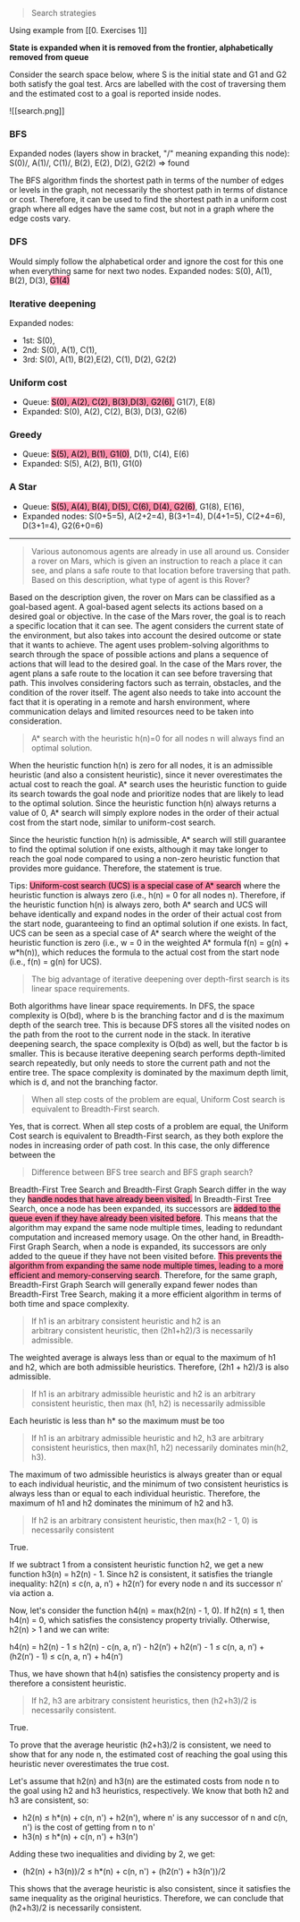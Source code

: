 
> Search strategies

Using example from [[0. Exercises 1]]

**State is expanded when it is removed from the frontier, alphabetically removed from queue**

Consider the search space below, where S is the initial state and G1 and G2 both satisfy the goal test. Arcs are labelled with the cost of traversing them and the estimated cost to a goal is reported inside nodes.

![[search.png]]



### BFS
Expanded nodes (layers show in bracket, "/" meaning expanding this node): 
S(0)/, A(1)/, C(1)/, B(2), E(2), D(2), G2(2) => found 

The BFS algorithm finds the shortest path in terms of the number of edges or levels in the graph, not necessarily the shortest path in terms of distance or cost. Therefore, it can be used to find the shortest path in a uniform cost graph where all edges have the same cost, but not in a graph where the edge costs vary.


### DFS
Would simply follow the alphabetical order and ignore the cost for this one when everything same for next two nodes.
Expanded nodes: S(0), A(1), B(2), D(3), <mark style="background: #FF5582A6;">G1(4)</mark>


### Iterative deepening
Expanded nodes:
- 1st: S(0), 
- 2nd: S(0), A(1), C(1), 
- 3rd: S(0), A(1), B(2),E(2), C(1), D(2), G2(2)


### Uniform cost
- Queue: <mark style="background: #FF5582A6;">S(0), A(2), C(2), B(3),D(3), 
G2(6),</mark> G1(7), E(8)
- Expanded: S(0), A(2), C(2), B(3), D(3), G2(6)


### Greedy
- Queue: <mark style="background: #FF5582A6;">S(5), A(2), B(1), G1(0)</mark>, D(1), C(4), E(6)
- Expanded: S(5), A(2), B(1), G1(0)


### A Star
- Queue: <mark style="background: #FF5582A6;">S(5), A(4), B(4), D(5), C(6), D(4), G2(6)</mark>, G1(8), E(16), 
- Expanded nodes: S(0+5=5), A(2+2=4), B(3+1=4), D(4+1=5), C(2+4=6), D(3+1=4), G2(6+0=6)

---

> Various autonomous agents are already in use all around us. Consider a rover on Mars, which is given an instruction to reach a place it can see, and plans a safe route to that location before traversing that path. Based on this description, what type of agent is this Rover?

Based on the description given, the rover on Mars can be classified as a goal-based agent.
A goal-based agent selects its actions based on a desired goal or objective. In the case of the Mars rover, the goal is to reach a specific location that it can see. The agent considers the current state of the environment, but also takes into account the desired outcome or state that it wants to achieve. The agent uses problem-solving algorithms to search through the space of possible actions and plans a sequence of actions that will lead to the desired goal.
In the case of the Mars rover, the agent plans a safe route to the location it can see before traversing that path. This involves considering factors such as terrain, obstacles, and the condition of the rover itself. The agent also needs to take into account the fact that it is operating in a remote and harsh environment, where communication delays and limited resources need to be taken into consideration.


> A* search with the heuristic h(n)=0 for all nodes n will always find an optimal solution.

When the heuristic function h(n) is zero for all nodes, it is an admissible heuristic (and also a consistent heuristic), since it never overestimates the actual cost to reach the goal. A* search uses the heuristic function to guide its search towards the goal node and prioritize nodes that are likely to lead to the optimal solution. Since the heuristic function h(n) always returns a value of 0, A* search will simply explore nodes in the order of their actual cost from the start node, similar to uniform-cost search.

Since the heuristic function h(n) is admissible, A* search will still guarantee to find the optimal solution if one exists, although it may take longer to reach the goal node compared to using a non-zero heuristic function that provides more guidance. Therefore, the statement is true.

Tips:
	<mark style="background: #FF5582A6;">Uniform-cost search (UCS) is a special case of A* search</mark> where the heuristic function is always zero (i.e., h(n) = 0 for all nodes n). Therefore, if the heuristic function h(n) is always zero, both A* search and UCS will behave identically and expand nodes in the order of their actual cost from the start node, guaranteeing to find an optimal solution if one exists.
	In fact, UCS can be seen as a special case of A* search where the weight of the heuristic function is zero (i.e., w = 0 in the weighted A* formula f(n) = g(n) + w*h(n)), which reduces the formula to the actual cost from the start node (i.e., f(n) = g(n) for UCS).


> The big advantage of iterative deepening over depth-first search is its linear space requirements.

Both algorithms have linear space requirements.
In DFS, the space complexity is O(bd), where b is the branching factor and d is the maximum depth of the search tree. This is because DFS stores all the visited nodes on the path from the root to the current node in the stack.
In iterative deepening search, the space complexity is O(bd) as well, but the factor b is smaller. This is because iterative deepening search performs depth-limited search repeatedly, but only needs to store the current path and not the entire tree. The space complexity is dominated by the maximum depth limit, which is d, and not the branching factor.

> When all step costs of the problem are equal, Uniform Cost search is equivalent to Breadth-First search.

Yes, that is correct. When all step costs of a problem are equal, the Uniform Cost search is equivalent to Breadth-First search, as they both explore the nodes in increasing order of path cost. In this case, the only difference between the

> Difference between BFS tree search and BFS graph search?

Breadth-First Tree Search and Breadth-First Graph Search differ in the way they <mark style="background: #FF5582A6;">handle nodes that have already been visited.</mark>
In Breadth-First Tree Search, once a node has been expanded, its successors are <mark style="background: #FF5582A6;">added to the queue even if they have already been visited before</mark>. This means that the algorithm may expand the same node multiple times, leading to redundant computation and increased memory usage.
On the other hand, in Breadth-First Graph Search, when a node is expanded, its successors are only added to the queue if they have not been visited before. <mark style="background: #FF5582A6;">This prevents the algorithm from expanding the same node multiple times, leading to a more efficient and memory-conserving search</mark>.
Therefore, for the same graph, Breadth-First Graph Search will generally expand fewer nodes than Breadth-First Tree Search, making it a more efficient algorithm in terms of both time and space complexity.

> If h1 is an arbitrary consistent heuristic and h2 is an arbitrary consistent heuristic, then (2h1+h2)/3 is necessarily admissible.

The weighted average is always less than or equal to the maximum of h1 and h2, which are both admissible heuristics. Therefore, (2h1 + h2)/3 is also admissible.

> If h1 is an arbitrary admissible heuristic and h2 is an arbitrary consistent heuristic, then  max (h1, h2)  is necessarily admissible

Each heuristic is less than h* so the maximum must be too

> If h1 is an arbitrary admissible heuristic and h2, h3 are arbitrary consistent heuristics, then max(h1, h2) necessarily dominates min(h2, h3).

The maximum of two admissible heuristics is always greater than or equal to each individual heuristic, and the minimum of two consistent heuristics is always less than or equal to each individual heuristic. Therefore, the maximum of h1 and h2 dominates the minimum of h2 and h3.

> If h2 is an arbitrary consistent heuristic, then max(h2 - 1, 0)  is necessarily consistent

True.

If we subtract 1 from a consistent heuristic function h2, we get a new function h3(n) = h2(n) - 1. Since h2 is consistent, it satisfies the triangle inequality: h2(n) ≤ c(n, a, n′) + h2(n′) for every node n and its successor n′ via action a.

Now, let's consider the function h4(n) = max(h2(n) - 1, 0). If h2(n) ≤ 1, then h4(n) = 0, which satisfies the consistency property trivially. Otherwise, h2(n) > 1 and we can write:

h4(n) = h2(n) - 1 ≤ h2(n) - c(n, a, n′) - h2(n′) + h2(n′) - 1 ≤ c(n, a, n′) + (h2(n′) - 1) ≤ c(n, a, n′) + h4(n′)

Thus, we have shown that h4(n) satisfies the consistency property and is therefore a consistent heuristic.

>If h2, h3 are arbitrary consistent heuristics, then (h2+h3)/2 is necessarily consistent.

True.

To prove that the average heuristic (h2+h3)/2 is consistent, we need to show that for any node n, the estimated cost of reaching the goal using this heuristic never overestimates the true cost.

Let's assume that h2(n) and h3(n) are the estimated costs from node n to the goal using h2 and h3 heuristics, respectively. We know that both h2 and h3 are consistent, so:

-   h2(n) ≤ h*(n) + c(n, n') + h2(n'), where n' is any successor of n and c(n, n') is the cost of getting from n to n'
-   h3(n) ≤ h*(n) + c(n, n') + h3(n')

Adding these two inequalities and dividing by 2, we get:

-   (h2(n) + h3(n))/2 ≤ h*(n) + c(n, n') + (h2(n') + h3(n'))/2

This shows that the average heuristic is also consistent, since it satisfies the same inequality as the original heuristics. Therefore, we can conclude that (h2+h3)/2 is necessarily consistent.








